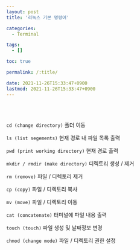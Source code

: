 ```yaml
---
layout: post
title: '리눅스 기본 명령어'

categories:
  - Terminal

tags:
  - []

toc: true

permalink: /:title/

date: 2021-11-26T15:33:47+0900
lastmod: 2021-11-26T15:33:47+0900
---
```


<br>
<br>

`cd (change directory)` 폴더 이동

`ls (list segements)` 현재 경로 내 파일 목록 출력

`pwd (print working directory)` 현재 경로 출력

`mkdir / rmdir (make directory)` 디렉토리 생성 / 제거

`rm (remove)` 파일 / 디렉토리 제거

`cp (copy)` 파일 / 디렉토리 복사

`mv (move)` 파일 / 디렉토리 이동

`cat (concatenate)` 터미널에 파일 내용 출력

`touch (touch)` 파일 생성 및 날짜정보 변경

`chmod (change mode)` 파일 / 디렉토리 권한 설정
